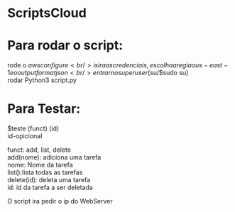 # ScriptsCloud

# Para rodar o script:
rode o $aws configure
<br />
isira as credenciais, escolha a regiao us-east-1 e o output format json
<br />
entrar no super user ($su/$sudo su) 
<br />
rodar Python3 script.py

# Para Testar:
$teste (funct) (id)
<br />
id-opicional


funct: add, list, delete
<br />
add(nome): adiciona uma tarefa
<br />
    nome: Nome da tarefa
<br />
list():lista todas as tarefas
<br />
delete(id): deleta uma tarefa
<br />
    id: id da tarefa a ser deletada
<br />


O script ira pedir o ip do WebServer
